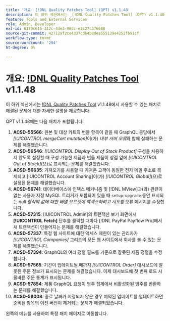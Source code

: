 ```yaml
---
title: '개요: [!DNL Quality Patches Tool] (QPT) v1.1.48'
description: 이 하위 섹션에서는  [!DNL Quality Patches Tool] (QPT) v1.1.48에서 사용할 수 있는 패치로 해결된 문제에 대한 자세한 설명을 제공합니다.
feature: Tools and External Services
role: Admin, Developer
exl-id: 6170c616-312c-4de3-98dc-e2c27c376608
source-git-commit: 42712af2ce4337cd64b8dea555139e4252fb91cf
workflow-type: tm+mt
source-wordcount: '294'
ht-degree: 0%

---
```


# 개요: [!DNL Quality Patches Tool](QPT) v1.1.48

이 하위 섹션에서는 [!DNL Quality Patches Tool](QPT) v1.1.48에서 사용할 수 있는 패치로 해결된 문제에 대한 자세한 설명을 제공합니다.

QPT v1.1.48에는 다음 패치가 포함됩니다.

1. **ACSD-55566**: 원본 및 대상 카트의 번들 항목이 같을 때 GraphQL 응답에서 *[!UICONTROL mergeCart mutation]*&#x200B;이(가) *내부 서버 오류*&#x200B;와 함께 실패하는 문제를 해결했습니다.
1. **ACSD-56546**: *[!UICONTROL Display Out of Stock Product]* 구성을 사용하지 않도록 설정할 때 구성 가능한 제품과 번들 제품이 상점 앞에 *[!UICONTROL Out of Stock]*(으)로 표시되는 문제를 해결했습니다.
1. **ACSD-56635**: 가져오기를 사용할 때 가져온 고객이 동일한 전자 메일 주소로 복제되고 [!UICONTROL Account Sharing]이(가) *[!UICONTROL Global]*(으)로 설정된 문제를 해결했습니다.
1. **ACSD-56741**: 데이터베이스에 인덱스 메커니즘 및 [!DNL MView]과(와) 관련이 없는 사용자 지정 MySQL 트리거가 포함되어 있을 때 `setup:upgrade` 동안 표시되는 *null 형식의 값에 대한 배열 오프셋에 액세스하려고 시도함* 오류 메시지를 수정합니다.
1. **ACSD-57315**: [!UICONTROL Admin]의 트랜잭션 보기 화면에서 **[!UICONTROL Fetch]** 단추를 클릭할 때마다 [!DNL PayPal Payflow Pro]에서 새 트랜잭션이 만들어지는 문제를 해결했습니다.
1. **ACSD-57337**: 특정 웹 사이트에 대한 액세스 제한이 있는 관리자가 *[!UICONTROL Companies]* 그리드의 모든 웹 사이트에서 회사를 볼 수 있는 문제를 해결했습니다.
1. **ACSD-57394**: GraphQL의 여러 정렬 필드를 기준으로 잘못된 제품 정렬을 수정합니다.
1. **ACSD-57565**: 기간이 업데이트될 때까지 *[!UICONTROL Order]* 대시보드에 잘못된 주문 정보가 표시되는 문제를 해결했습니다. 이제 대시보드에 첫 번째 로드 시 올바른 주문 통계가 표시됩니다.
1. **ACSD-57854**: 제품 GraphQL 요청이 범주 집계에서 비활성화된 범주를 반환하는 문제를 해결했습니다.
1. **ACSD-58008**: 종료 날짜가 지정되지 않은 경우 예약된 업데이트를 업데이트하면 준비된 항목의 이전 버전이 제거되는 문제가 해결되었습니다.

왼쪽의 메뉴를 사용하여 특정 패치 페이지로 이동합니다.

